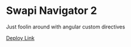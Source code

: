 # Swapi Navigator 2

Just foolin around with angular custom directives

[Deploy Link](http://paulgoblin.github.io/swapiViewer2)
